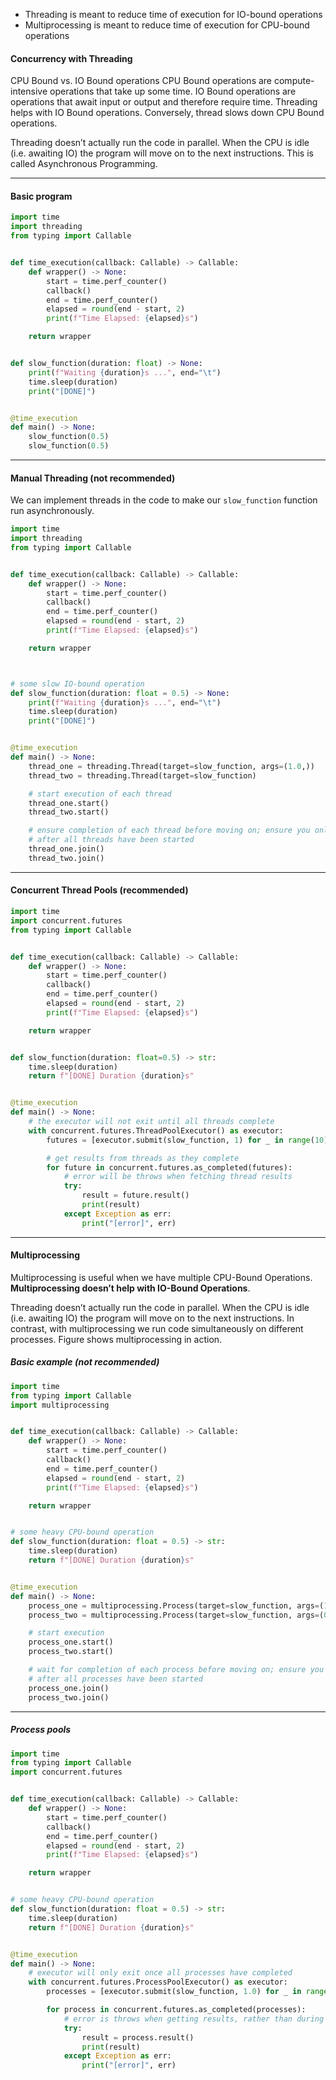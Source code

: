 - Threading is meant to reduce time of execution for IO-bound operations
- Multiprocessing is meant to reduce time of execution for CPU-bound operations 


#### Concurrency with Threading

CPU Bound vs. IO Bound operations
CPU Bound operations are compute-intensive operations that take up some time. IO Bound operations are operations that await input or output and therefore require time. Threading helps with IO Bound operations. Conversely, thread slows down CPU Bound operations.

Threading doesn’t actually run the code in parallel. When the CPU is idle (i.e. awaiting IO) the program will move on to the next instructions. This is called Asynchronous Programming.


---

#### Basic program
```python
import time
import threading
from typing import Callable


def time_execution(callback: Callable) -> Callable:
    def wrapper() -> None:
        start = time.perf_counter()
        callback()
        end = time.perf_counter()
        elapsed = round(end - start, 2)
        print(f"Time Elapsed: {elapsed}s")

    return wrapper


def slow_function(duration: float) -> None:
    print(f"Waiting {duration}s ...", end="\t")
    time.sleep(duration)
    print("[DONE]")


@time_execution
def main() -> None:
    slow_function(0.5)
    slow_function(0.5)
```


---

#### Manual Threading (not recommended)
We can implement threads in the code to make our `slow_function` function run asynchronously.

```python
import time
import threading
from typing import Callable


def time_execution(callback: Callable) -> Callable:
    def wrapper() -> None:
        start = time.perf_counter()
        callback()
        end = time.perf_counter()
        elapsed = round(end - start, 2)
        print(f"Time Elapsed: {elapsed}s")

    return wrapper



# some slow IO-bound operation
def slow_function(duration: float = 0.5) -> None:
    print(f"Waiting {duration}s ...", end="\t")
    time.sleep(duration)
    print("[DONE]")


@time_execution
def main() -> None:
    thread_one = threading.Thread(target=slow_function, args=(1.0,))
    thread_two = threading.Thread(target=slow_function)

    # start execution of each thread
    thread_one.start()
    thread_two.start()

    # ensure completion of each thread before moving on; ensure you only join
    # after all threads have been started
    thread_one.join()
    thread_two.join()
```


---

#### Concurrent Thread Pools (recommended)
```python
import time
import concurrent.futures
from typing import Callable


def time_execution(callback: Callable) -> Callable:
    def wrapper() -> None:
        start = time.perf_counter()
        callback()
        end = time.perf_counter()
        elapsed = round(end - start, 2)
        print(f"Time Elapsed: {elapsed}s")

    return wrapper


def slow_function(duration: float=0.5) -> str:
    time.sleep(duration)
    return f"[DONE] Duration {duration}s"


@time_execution
def main() -> None:
    # the executor will not exit until all threads complete
    with concurrent.futures.ThreadPoolExecutor() as executor:
        futures = [executor.submit(slow_function, 1) for _ in range(10)]

        # get results from threads as they complete
        for future in concurrent.futures.as_completed(futures):
            # error will be throws when fetching thread results
            try:
                result = future.result()
                print(result)
            except Exception as err:
                print("[error]", err)
```


---

#### Multiprocessing
Multiprocessing is useful when we have multiple CPU-Bound Operations. **Multiprocessing doesn’t help with IO-Bound Operations**.

Threading doesn’t actually run the code in parallel. When the CPU is idle (i.e. awaiting IO) the program will move on to the next instructions. In contrast, with multiprocessing we run code simultaneously on different processes. Figure shows multiprocessing in action.


##### Basic example (not recommended)
```python
import time
from typing import Callable
import multiprocessing


def time_execution(callback: Callable) -> Callable:
    def wrapper() -> None:
        start = time.perf_counter()
        callback()
        end = time.perf_counter()
        elapsed = round(end - start, 2)
        print(f"Time Elapsed: {elapsed}s")

    return wrapper


# some heavy CPU-bound operation
def slow_function(duration: float = 0.5) -> str:
    time.sleep(duration)
    return f"[DONE] Duration {duration}s"


@time_execution
def main() -> None:
    process_one = multiprocessing.Process(target=slow_function, args=(1.0,))
    process_two = multiprocessing.Process(target=slow_function, args=(0.5,))

    # start execution
    process_one.start()
    process_two.start()

    # wait for completion of each process before moving on; ensure you only join
    # after all processes have been started
    process_one.join()
    process_two.join()
```


---

##### Process pools
```python
import time
from typing import Callable
import concurrent.futures


def time_execution(callback: Callable) -> Callable:
    def wrapper() -> None:
        start = time.perf_counter()
        callback()
        end = time.perf_counter()
        elapsed = round(end - start, 2)
        print(f"Time Elapsed: {elapsed}s")

    return wrapper


# some heavy CPU-bound operation
def slow_function(duration: float = 0.5) -> str:
    time.sleep(duration)
    return f"[DONE] Duration {duration}s"


@time_execution
def main() -> None:
    # executor will only exit once all processes have completed
    with concurrent.futures.ProcessPoolExecutor() as executor:
        processes = [executor.submit(slow_function, 1.0) for _ in range(10)]

        for process in concurrent.futures.as_completed(processes):
            # error is throws when getting results, rather than during execution
            try:
                result = process.result()
                print(result)
            except Exception as err:
                print("[error]", err)
```

